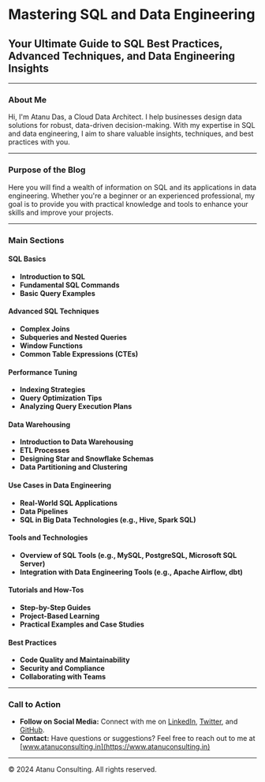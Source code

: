 # Mastering SQL and Data Engineering

## Your Ultimate Guide to SQL Best Practices, Advanced Techniques, and Data Engineering Insights

---

### About Me

Hi, I'm Atanu Das, a Cloud Data Architect. I help businesses design data solutions for robust, data-driven decision-making. With my expertise in SQL and data engineering, I aim to share valuable insights, techniques, and best practices with you.

---

### Purpose of the Blog

Here you will find a wealth of information on SQL and its applications in data engineering. Whether you're a beginner or an experienced professional, my goal is to provide you with practical knowledge and tools to enhance your skills and improve your projects.

---

### Main Sections

#### SQL Basics
- **Introduction to SQL**
- **Fundamental SQL Commands**
- **Basic Query Examples**

#### Advanced SQL Techniques
- **Complex Joins**
- **Subqueries and Nested Queries**
- **Window Functions**
- **Common Table Expressions (CTEs)**

#### Performance Tuning
- **Indexing Strategies**
- **Query Optimization Tips**
- **Analyzing Query Execution Plans**

#### Data Warehousing
- **Introduction to Data Warehousing**
- **ETL Processes**
- **Designing Star and Snowflake Schemas**
- **Data Partitioning and Clustering**

#### Use Cases in Data Engineering
- **Real-World SQL Applications**
- **Data Pipelines**
- **SQL in Big Data Technologies (e.g., Hive, Spark SQL)**

#### Tools and Technologies
- **Overview of SQL Tools (e.g., MySQL, PostgreSQL, Microsoft SQL Server)**
- **Integration with Data Engineering Tools (e.g., Apache Airflow, dbt)**

#### Tutorials and How-Tos
- **Step-by-Step Guides**
- **Project-Based Learning**
- **Practical Examples and Case Studies**

#### Best Practices
- **Code Quality and Maintainability**
- **Security and Compliance**
- **Collaborating with Teams**

---

### Call to Action

- **Follow on Social Media:** Connect with me on [LinkedIn](#), [Twitter](#), and [GitHub](#).
- **Contact:** Have questions or suggestions? Feel free to reach out to me at [www.atanuconsulting.in](https://www.atanuconsulting.in)

---

&copy; 2024 Atanu Consulting. All rights reserved.
